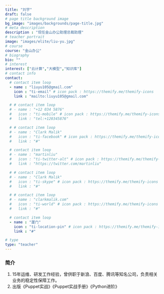 ```yaml
---
title: "刘宇"
draft: false
# page title background image
bg_image: "images/backgrounds/page-title.jpg"
# meta description
description : "现任金山办公助理总裁助理"
# teacher portrait
image: "images/elite/liu-yu.jpg"
# course
course: "金山办公"
# biography
bio: ""
# interest
interest: ["云计算","大模型","知识库"]
# contact info
contact:
  # contact item loop
  - name : "liuyu105@gmail.com"
    icon : "ti-email" # icon pack : https://themify.me/themify-icons
    link : "mailto:liuyu105@gmail.com"

  # # contact item loop
  # - name : "+12 034 5876"
  #   icon : "ti-mobile" # icon pack : https://themify.me/themify-icons
  #   link : "tel:+120345876"

  # # contact item loop
  # - name : "Clark Malik"
  #   icon : "ti-facebook" # icon pack : https://themify.me/themify-icons
  #   link : "#"

  # contact item loop
  # - name : "martinliu"
  #   icon : "ti-twitter-alt" # icon pack : https://themify.me/themify-icons
  #   link : "https://twitter.com/martinliu"

  # # contact item loop
  # - name : "Clark Malik"
  #   icon : "ti-skype" # icon pack : https://themify.me/themify-icons
  #   link : "#"

  # # contact item loop
  # - name : "clarkmalik.com"
  #   icon : "ti-world" # icon pack : https://themify.me/themify-icons
  #   link : "#"

  # contact item loop
  - name : "厦门"
    icon : "ti-location-pin" # icon pack : https://themify.me/themify-icons
    link : "#"

# type
type: "teacher"
---
```


### 简介

1. 15年运维、研发工作经验，曾供职于新浪、百度、腾讯等知名公司，负责相关业务的稳定性保障工作。
2. 出版《Puppet实战》《Puppet实战手册》《Python进阶》
